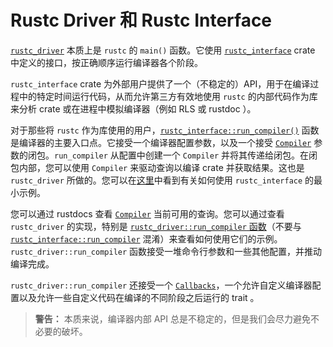 # Rustc Driver 和 Rustc Interface

[`rustc_driver`] 本质上是 `rustc` 的 `main()` 函数。它使用 [`rustc_interface`] crate 中定义的接口，按正确顺序运行编译器各个阶段。

`rustc_interface` crate 为外部用户提供了一个（不稳定的）API，用于在编译过程中的特定时间运行代码，从而允许第三方有效地使用 `rustc` 的内部代码作为库来分析 crate 或在进程中模拟编译器（例如 RLS 或 rustdoc ）。

对于那些将 `rustc` 作为库使用的用户，[`rustc_interface::run_compiler()`][i_rc] 函数是编译器的主要入口点。它接受一个编译器配置参数，以及一个接受 [`Compiler`] 参数的闭包。`run_compiler` 从配置中创建一个 `Compiler` 并将其传递给闭包。在闭包内部，您可以使用 `Compiler` 来驱动查询以编译 crate 并获取结果。这也是 `rustc_driver` 所做的。您可以在[这里][example]中看到有关如何使用 `rustc_interface` 的最小示例。

您可以通过 rustdocs 查看 [`Compiler`] 当前可用的查询。您可以通过查看 `rustc_driver` 的实现，特别是 [`rustc_driver::run_compiler` 函数][rd_rc]（不要与 [`rustc_interface::run_compiler`][i_rc] 混淆）来查看如何使用它们的示例。`rustc_driver::run_compiler` 函数接受一堆命令行参数和一些其他配置，并推动编译完成。

`rustc_driver::run_compiler` 还接受一个 [`Callbacks`][cb]，一个允许自定义编译器配置以及允许一些自定义代码在编译的不同阶段之后运行的 trait 。

> **警告：** 本质来说，编译器内部 API 总是不稳定的，但是我们会尽力避免不必要的破坏。

[cb]: https://doc.rust-lang.org/nightly/nightly-rustc/rustc_driver/trait.Callbacks.html
[rd_rc]: https://doc.rust-lang.org/nightly/nightly-rustc/rustc_driver/fn.run_compiler.html
[i_rc]: https://doc.rust-lang.org/nightly/nightly-rustc/rustc_interface/interface/fn.run_compiler.html
[example]: https://github.com/rust-lang/rustc-dev-guide/blob/master/examples/rustc-driver-example.rs
[`rustc_interface`]: https://doc.rust-lang.org/nightly/nightly-rustc/rustc_interface/index.html
[`rustc_driver`]: https://doc.rust-lang.org/nightly/nightly-rustc/rustc_driver/
[`Compiler`]: https://doc.rust-lang.org/nightly/nightly-rustc/rustc_interface/interface/struct.Compiler.html
[`Session`]: https://doc.rust-lang.org/nightly/nightly-rustc/rustc_session/struct.Session.html
[`TyCtxt`]: https://doc.rust-lang.org/nightly/nightly-rustc/rustc_middle/ty/struct.TyCtxt.html
[`SourceMap`]: https://doc.rust-lang.org/nightly/nightly-rustc/rustc_span/source_map/struct.SourceMap.html
[stupid-stats]: https://github.com/nrc/stupid-stats
[Appendix A]: appendix/stupid-stats.html
